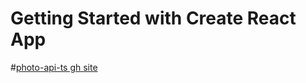 # Getting Started with Create React App

#[photo-api-ts gh site](https://krzysiek-u.github.io/photo-api-ts/) 